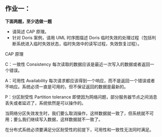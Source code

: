 ## 作业一：

**下面两题，至少选做一题**

- 请简述 CAP 原理。
- 针对 Doris 案例，请用 UML 时序图描述 Doris 临时失效的处理过程（包括判断系统进入临时失效状态，临时失效中的读写过程，失效恢复过程）。 

CAP 原理

C：一致性 Consistency 每次读取的数据应该是最近一次写入的数据或者返回一个错误。

A：可用性 Availability 每次请求都应该得到一个响应，而不是返回一个错误或者不响应。系统必须一直是可用的，但不保证返回的数据是最新的。

P：分区耐受性 Partition tolerance 即使因为网络问题，部分服务器节点之间消息丢失或者延迟了，系统依然是可以操作的。

当网络分区失效发生时，我们要么取消操作，这样数据就一致了，但系统就不可用；要么我们继续写入数据，这样数据就不一致了。

在分布式系统必须要满足分区耐受性的前提下，可用性和一致性无法同时满足。